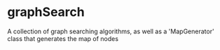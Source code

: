 # graphSearch
A collection of graph searching algorithms, as well as a 'MapGenerator' class that generates the map of nodes
